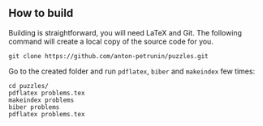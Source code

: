 ## How to build

Building is straightforward, you will need LaTeX and Git.
The following command will create a local copy of the source code for you.

`git clone https://github.com/anton-petrunin/puzzles.git`

Go to the created folder and run `pdflatex`, `biber` and `makeindex` few times:

`cd puzzles/`<br/>
`pdflatex problems.tex`<br/>
`makeindex problems`<br/>
`biber problems`<br/>
`pdflatex problems.tex`<br/>
